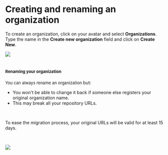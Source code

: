 # Creating and renaming an organization

To create an organization, click on your avatar and select
**Organizations**. Type the name in the **Create new organization**
field and click on **Create New**.

![](https://support.codacy.com/hc/article_attachments/360012570234/image-0.gif)

# <span style="font-size: 13px;">Renaming your organization</span>

<span class="wysiwyg-color-black"><span style="font-size: 13px;">You can
always rename an organization</span> but:</span>

-   <span class="wysiwyg-color-black">You won't be able to change it
    back if someone else registers your original organization
    name.</span>
-   <span class="wysiwyg-color-black">This may break all your repository
    URLs.  
    </span>

 

<span class="wysiwyg-color-black">To ease the migration process, your
original URLs will be valid for at least 15 days.</span>

 

![](https://support.codacy.com/hc/article_attachments/360035486794/rename-org.png)

 

##  
